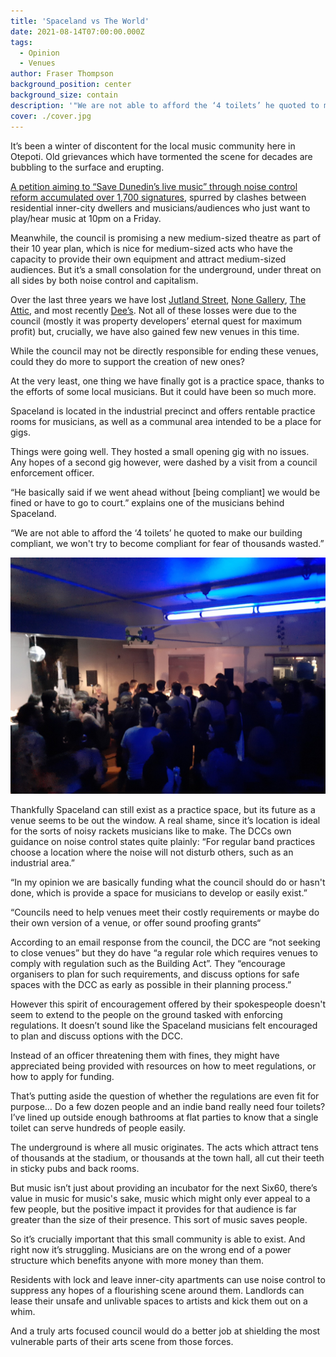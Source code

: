 ```yaml
---
title: 'Spaceland vs The World'
date: 2021-08-14T07:00:00.000Z
tags:
  - Opinion
  - Venues
author: Fraser Thompson
background_position: center
background_size: contain
description: '"We are not able to afford the ‘4 toilets’ he quoted to make our building compliant"'
cover: ./cover.jpg
---
```


It’s been a winter of discontent for the local music community here in Otepoti. Old grievances which have tormented the scene for decades are bubbling to the surface and erupting.

[A petition aiming to “Save Dunedin’s live music” through noise control reform accumulated over 1,700 signatures](https://www.change.org/p/save-dunedin-s-live-music-band-together-to-have-protections-built-into-the-district-plan), spurred by clashes between residential inner-city dwellers and musicians/audiences who just want to play/hear music at 10pm on a Friday.

Meanwhile, the council is promising a new medium-sized theatre as part of their 10 year plan, which is nice for medium-sized acts who have the capacity to provide their own equipment and attract medium-sized audiences. But it’s a small consolation for the underground, under threat on all sides by both noise control and capitalism.

Over the last three years we have lost [Jutland Street](/venues/jutland_street), [None Gallery](/venues/none_gallery), [The Attic](/venues/the_attic), and most recently [Dee’s](venues/dees_cafe_and_venue). Not all of these losses were due to the council (mostly it was property developers’ eternal quest for maximum profit) but, crucially, we have also gained few new venues in this time.

While the council may not be directly responsible for ending these venues, could they do more to support the creation of new ones?

At the very least, one thing we have finally got is a practice space, thanks to the efforts of some local musicians. But it could have been so much more.

Spaceland is located in the industrial precinct and offers rentable practice rooms for musicians, as well as a communal area intended to be a place for gigs.

Things were going well. They hosted a small opening gig with no issues. Any hopes of a second gig however, were dashed by a visit from a council enforcement officer.

“He basically said if we went ahead without [being compliant] we would be fined or have to go to court.” explains one of the musicians behind Spaceland.

“We are not able to afford the ‘4 toilets’ he quoted to make our building compliant, we won't try to become compliant for fear of thousands wasted.”

!['The opening gig'](./opening_gig.jpg)

Thankfully Spaceland can still exist as a practice space, but its future as a venue seems to be out the window. A real shame, since it’s location is ideal for the sorts of noisy rackets musicians like to make. The DCCs own guidance on noise control states quite plainly: “For regular band practices choose a location where the noise will not disturb others, such as an industrial area.”

“In my opinion we are basically funding what the council should do or hasn't done, which is provide a space for musicians to develop or easily exist.”

“Councils need to help venues meet their costly requirements or maybe do their own version of a venue, or offer sound proofing grants“

According to an email response from the council, the DCC are “not seeking to close venues” but they do have “a regular role which requires venues to comply with regulation such as the Building Act”. They “encourage organisers to plan for such requirements, and discuss options for safe spaces with the DCC as early as possible in their planning process.”

However this spirit of encouragement offered by their spokespeople doesn't seem to extend to the people on the ground tasked with enforcing regulations. It doesn’t sound like the Spaceland musicians felt encouraged to plan and discuss options with the DCC.

Instead of an officer threatening them with fines, they might have appreciated being provided with resources on how to meet regulations, or how to apply for funding.

That’s putting aside the question of whether the regulations are even fit for purpose… Do a few dozen people and an indie band really need four toilets? I’ve lined up outside enough bathrooms at flat parties to know that a single toilet can serve hundreds of people easily.

The underground is where all music originates. The acts which attract tens of thousands at the stadium, or thousands at the town hall, all cut their teeth in sticky pubs and back rooms.

But music isn’t just about providing an incubator for the next Six60, there’s value in music for music's sake, music which might only ever appeal to a few people, but the positive impact it provides for that audience is far greater than the size of their presence. This sort of music saves people.

So it’s crucially important that this small community is able to exist. And right now it’s struggling. Musicians are on the wrong end of a power structure which benefits anyone with more money than them.

Residents with lock and leave inner-city apartments can use noise control to suppress any hopes of a flourishing scene around them. Landlords can lease their unsafe and unlivable spaces to artists and kick them out on a whim.

And a truly arts focused council would do a better job at shielding the most vulnerable parts of their arts scene from those forces.
